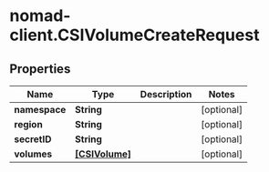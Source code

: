 # nomad-client.CSIVolumeCreateRequest

## Properties

Name | Type | Description | Notes
------------ | ------------- | ------------- | -------------
**namespace** | **String** |  | [optional] 
**region** | **String** |  | [optional] 
**secretID** | **String** |  | [optional] 
**volumes** | [**[CSIVolume]**](CSIVolume.md) |  | [optional] 


